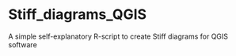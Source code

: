 # Stiff_diagrams_QGIS
A simple self-explanatory R-script to create Stiff diagrams for QGIS software
